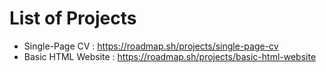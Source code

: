 # List of Projects

- Single-Page CV : https://roadmap.sh/projects/single-page-cv
- Basic HTML Website : https://roadmap.sh/projects/basic-html-website
